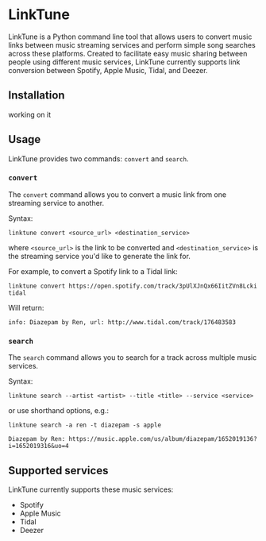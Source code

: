 # LinkTune
LinkTune is a Python command line tool that allows users to convert music links between music streaming services and perform simple song searches across these platforms. Created to facilitate easy music sharing between people using different music services, LinkTune currently supports link conversion between Spotify, Apple Music, Tidal, and Deezer.

## Installation
working on it

## Usage

LinkTune provides two commands: `convert` and `search`.

### `convert`

The `convert` command allows you to convert a music link from one streaming service to another. 

Syntax:

    linktune convert <source_url> <destination_service>

where `<source_url>` is the link to be converted and `<destination_service>` is the streaming service you'd like to generate the link for.

For example, to convert a Spotify link to a Tidal link:

    linktune convert https://open.spotify.com/track/3pUlXJnQx66IitZVn8Lcki tidal

Will return: 
    
    info: Diazepam by Ren, url: http://www.tidal.com/track/176483583

### `search`
The `search` command allows you to search for a track across multiple music services. 

Syntax:

    linktune search --artist <artist> --title <title> --service <service>

or use shorthand options, e.g.:

    linktune search -a ren -t diazepam -s apple

    Diazepam by Ren: https://music.apple.com/us/album/diazepam/1652019136?i=1652019316&uo=4

## Supported services
LinkTune currently supports these music services:
- Spotify
- Apple Music
- Tidal
- Deezer